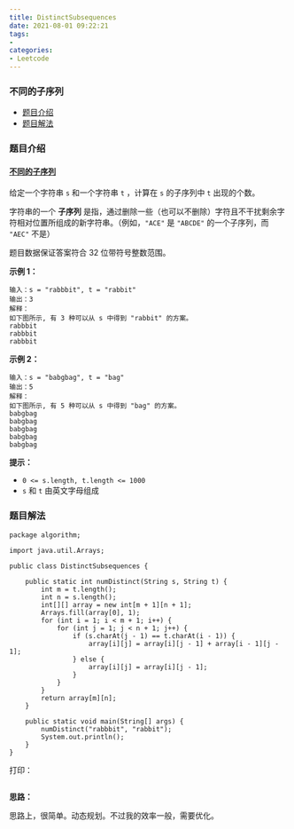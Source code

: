 ```yaml
---
title: DistinctSubsequences
date: 2021-08-01 09:22:21
tags:
- 
categories:
- Leetcode 
---
```




### 不同的子序列

- [题目介绍](https://yangtzeshore.github.io/2021/08/01/DistinctSubsequences/#题目介绍)
- [题目解法](https://yangtzeshore.github.io/2021/08/01/DistinctSubsequences/#题目解法)

### 题目介绍

#### [不同的子序列](https://leetcode-cn.com/problems/distinct-subsequences/)

给定一个字符串 `s` 和一个字符串 `t` ，计算在 `s` 的子序列中 `t` 出现的个数。

字符串的一个 **子序列** 是指，通过删除一些（也可以不删除）字符且不干扰剩余字符相对位置所组成的新字符串。（例如，`"ACE"` 是 `"ABCDE"` 的一个子序列，而 `"AEC"` 不是）

题目数据保证答案符合 32 位带符号整数范围。

**示例 1：**

```
输入：s = "rabbbit", t = "rabbit"
输出：3
解释：
如下图所示, 有 3 种可以从 s 中得到 "rabbit" 的方案。
rabbbit
rabbbit
rabbbit
```

**示例 2：**

```
输入：s = "babgbag", t = "bag"
输出：5
解释：
如下图所示, 有 5 种可以从 s 中得到 "bag" 的方案。 
babgbag
babgbag
babgbag
babgbag
babgbag
```

**提示：**

- `0 <= s.length, t.length <= 1000`
- `s` 和 `t` 由英文字母组成

### 题目解法

```
package algorithm;

import java.util.Arrays;

public class DistinctSubsequences {

    public static int numDistinct(String s, String t) {
        int m = t.length();
        int n = s.length();
        int[][] array = new int[m + 1][n + 1];
        Arrays.fill(array[0], 1);
        for (int i = 1; i < m + 1; i++) {
            for (int j = 1; j < n + 1; j++) {
                if (s.charAt(j - 1) == t.charAt(i - 1)) {
                    array[i][j] = array[i][j - 1] + array[i - 1][j - 1];
                } else {
                    array[i][j] = array[i][j - 1];
                }
            }
        }
        return array[m][n];
    }

    public static void main(String[] args) {
        numDistinct("rabbbit", "rabbit");
        System.out.println();
    }
}
```

打印：

```

```

**思路：**

思路上，很简单。动态规划。不过我的效率一般，需要优化。
